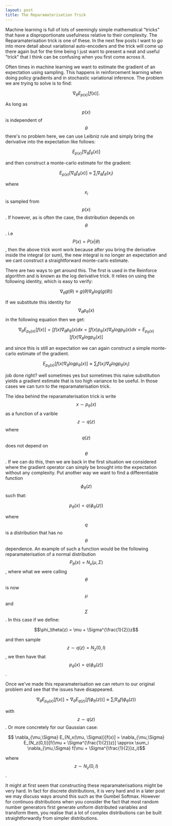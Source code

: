 ```yaml
---
layout: post
title: The Reparamaterisation Trick
---
```


Machine learning is full of lots of seemingly simple mathematical "tricks" that
have a disproportionate usefulness relative to their complexity. The Reparamaterisation
trick is one of these. In the next few posts I want to go into more detail about
variational auto-encoders and the trick will come up there again but for the time
being I just want to present a neat and useful "trick" that I think can be confusing
when you first come across it.

Often times in machine learning we want to estimate the gradient of an expectation
using sampling. This happens in reinforcement learning when doing policy gradients and in stochastic
variational inference. The problem we are trying to solve is to find:

$$ \nabla_\theta E_{p(x)}[f(x)].$$

As long as $$p(x)$$ is independent of $$\theta$$ there's no problem here, we can
use Leibniz rule and simply bring the derivative into the expectation like follows:

$$  E_{p(x)}[\nabla_\theta f_\theta(x)]$$

and then construct a monte-carlo estimate for the gradient:

$$  E_{p(x)}[\nabla_\theta f_\theta(x)] \approx \sum_i \nabla_\theta f_\theta(x_i) $$

where $$x_i$$ is sampled from $$p(x)$$. If however, as is often the case, the distribution
depends on $$\theta$$. i.e $$P(x) = P(x|\theta)$$, then the above trick wont work because after
you bring the derivative inside the integral (or sum), the new integral is no longer an expectation
and we cant construct a straightforward monte-carlo estimate.

There are two ways to get around this. The first is used in the Reinforce algorithm and is known
as the log derivative trick. It relies on using the following identity, which is easy to verify:

$$ \nabla_\theta g(\theta) \equiv g(\theta)\nabla_\theta log (g(\theta))$$

If we substitute this identity for $$\nabla_\theta p_\theta(x)$$ in the following equation then we get:

$$ \nabla_\theta E_{p_\theta(x)}[f(x)] = \int f(x)\nabla_\theta p_\theta(x) dx = \int f(x)p_\theta(x)\nabla_\theta log p_\theta(x) dx = E_{p_{\theta}(x)}[f(x)\nabla_\theta log p_{\theta}(x)]$$

and since this is still an expectation we can again construct a simple monte-carlo estimate of the gradient.

$$ E_{p_{\theta}(x)}[f(x)\nabla_\theta log p_{\theta}(x)] \approx \sum_i f(x_i)\nabla_\theta log p_{\theta}(x_i)$$

job done right? well sometimes yes but sometimes this naive substitution yields a gradient estimate that is too high
variance to be useful. In those cases we can turn to the reparamaterisation trick.

The idea behind the reparamaterisation trick is write $$x \sim p_\theta(x)$$ as a function of a varible $$z \sim q(z)$$ where $$q(z)$$ does not depend
on $$\theta$$. If we can do this, then we are back in the first situation we considered where the gradient operator can simply be brought into
the expectation without any complexity. Put another way we want to find a differentiable function $$\phi_\theta(z)$$ such that:

$$ p_\theta(x) = q(\phi_\theta(z))$$

where $$q$$ is a distribution that has no $$\theta$$ dependence. An example of such a function would
be the following reparamaterisation of a normal distribution $$P_\theta(x) = N_x(\mu, \Sigma)$$, where what we were calling $$\theta$$ is
now $$\mu$$ and $$\Sigma$$. In this case if we define:

$$\phi_\theta(z) = \mu + \Sigma^{\frac{1}{2}}z$$

and then sample $$z \sim q(z)= N_z(0,I)$$, we then have that $$ p_\theta(x) = q(\phi_\theta(z))$$.

Once we've made this reparamaterisation we can return to our original problem and see that the issues have disappeared.

$$ \nabla_\theta E_{p_\theta(x)}[f(x)] = \nabla_\theta E_{q(z)}[f(\phi_\theta(z))] \approx \sum_i \nabla_\theta f(\phi_\theta(z)) $$

with $$z \sim q(z)$$. Or more concretely for our Gaussian case:

$$ \nabla_{\mu,\Sigma} E_{N_x(\mu, \Sigma)}[f(x)] = \nabla_{\mu,\Sigma} E_{N_z(0,I)}[f(\mu + \Sigma^{\frac{1}{2}}z)] \approx \sum_i \nabla_{\mu,\Sigma} f(\mu + \Sigma^{\frac{1}{2}}z_i)$$

where $$z \sim N_z(0,I)$$.


It might at first seem that constructing these reparamaterisations might be very hard. In fact for discrete distributions, it is very
hard and in a later post we may discuss ways around this such as the Gumbel Softmax. However for continuos distributions when
you consider the fact that most random number generators first generate uniform distributed variables and
transform them, you realise that a lot of complex distributions can be built straightforwardly from simpler
distributions.
